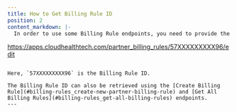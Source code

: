 ```yaml
---
title: How to Get Billing Rule ID
position: 2
content_markdown: |-
  In order to use some Billing Rule endpoints, you need to provide the `partner_billing_rule_id`. CloudHealth generates a unique ID for each billing rule. You can get the Billing Rule ID for an organization from the CloudHealth Platform. From the left menu, go to **Partner > Partner Billing > Billing Rules** and view or edit the organization. The Organization ID appears in the browser URL. Here's an example URL:

  ```
  https://apps.cloudhealthtech.com/partner_billing_rules/57XXXXXXXXX96/edit
  ```

  Here, `57XXXXXXXXX96` is the Billing Rule ID.

  The Billing Rule ID can also be retrieved using the [Create Billing Rule](#billing-rules_create-new-partner-billing-rule) and [Get All Billing Rules](#billing-rules_get-all-billing-rules) endpoints.
---
```


